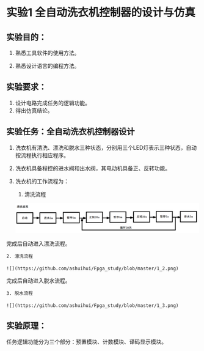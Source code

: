 
# 实验1  全自动洗衣机控制器的设计与仿真

## 实验目的：

1. 熟悉工具软件的使用方法。

2. 熟悉设计语言的编程方法。
## 实验要求：
1. 设计电路完成任务的逻辑功能。
2. 得出仿真结论。
## 实验任务：全自动洗衣机控制器设计
1. 洗衣机有清洗、漂洗和脱水三种状态，分别用三个LED灯表示三种状态，自动按流程执行相应程序。
2. 洗衣机具备程控的进水阀和出水阀，其电动机具备正、反转功能。
3. 洗衣机的工作流程为：
 	1. 清洗流程
 	
 	 ![](https://github.com/ashuihui/Fpga_study/blob/master/1_1.png)
 	 
 完成后自动进入漂洗流程。
 
    2. 漂洗流程
    
    ![](https://github.com/ashuihui/Fpga_study/blob/master/1_2.png)
    
完成后自动进入脱水流程。

	3. 脱水流程
	
	![](https://github.com/ashuihui/Fpga_study/blob/master/1_3.png)

## 实验原理：

任务逻辑功能分为三个部分：预置模块、计数模块、译码显示模块。






























